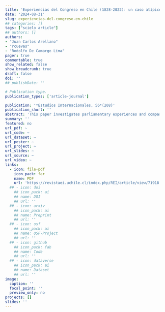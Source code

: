 ```yaml
---
title: 'Experiencias del Congreso en Chile (1828-2022): un caso atípico en América Latina'
date: '2024-08-31'
slug: experiencias-del-congreso-en-chile
## categories: []
tags: ["scielo article"]
## authors: []
authors:
- "Juan Carlos Arellano"
- "rcuevas"
- "Rodolfo De Camargo Lima"
pager: true
commentable: true
show_related: false
show_breadcrumb: true
draft: false
doi: ''
## publishDate: ''

# Publication type.
publication_types: ['article-journal']

publication: '*Estudios Internacionales, 56*(208)'
publication_short: ''
abstract: 'This paper investigates parliamentary experiences and compares legislatures in the Congress of Chile from 1828 to 2022, considering the uniqueness of Chile as an outlier case compared to Latin America. We collected original data from all congress members and senators using Chile’s National Congress Library bibliographical data. Using a data analysis, we combined quantitative descriptive analysis and qualitative historical case studies. Initially, we quantitatively described the experiences across different historical constitutions and legislative career tracks. Afterward, we divided three groups of legislatures for case studies, each with varying experience levels: high, average, and low. We examined and compared these groups through a qualitative and historical approach to identify patterns in their relationship with the executive branch. The case studies revealed that less experienced legislatures tend to adopt a more challenging and less collaborative standpoint toward the executive. In contrast, more experienced ones suggested having their own agendas and challenged the government more. Finally, legislatures with average experience appear more cooperative and have implemented significant political reforms. We conclude that parliamentary experience matters for the legislative-executive relationship.'
summary: ''
featured: no
url_pdf: ~
url_code: ~
url_dataset: ~
url_poster: ~
url_project: ~
url_slides: ~
url_source: ~
url_video: ~
links:
  - icon: file-pdf
    icon_pack: far
    name: PDF
    url: 'https://revistaei.uchile.cl/index.php/REI/article/view/71918'
  ## - icon: doi
    ## icon_pack: ai
    ## name: DOI
    ## url: ''
  ## - icon: arxiv
    ## icon_pack: ai
    ## name: Preprint
    ## url: ''
  ## - icon: osf
    ## icon_pack: ai
    ## name: OSF-Project
    ## url: ''
  ## - icon: github
    ## icon_pack: fab
    ## name: Code
    ## url: ''
  ## - icon: dataverse
    ## icon_pack: ai
    ## name: Dataset
    ## url: ''
image:
  caption: ''
  focal_point: ''
  preview_only: no
projects: []
slides: ''
---
```

